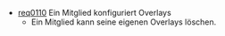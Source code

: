 * [req0110](https://github.com/PolitAktiv/politaktiv-requirements/tree/master/de/requirements/req0110/req0110.md) Ein Mitglied konfiguriert Overlays
  * Ein Mitglied kann seine eigenen Overlays löschen.